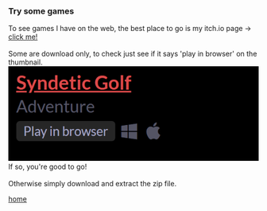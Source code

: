 ### Try some games
To see games I have on the web, the best place to go is my itch.io page -> [click me!](https://lukewasthefish.itch.io)<br>
<br>
Some are download only, to check just see if it says 'play in browser' on the thumbnail.<br>
<img src="images/BrowserGuide.PNG" alt="">
If so, you're good to go!<br>
<br>
Otherwise simply download and extract the zip file.<br>

[home](index.md)<br>
